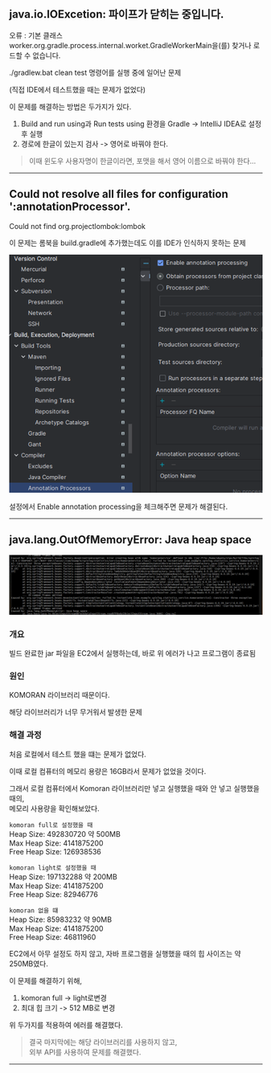 ## java.io.IOExcetion: 파이프가 닫히는 중입니다.
오류 : 기본 클래스 worker.org.gradle.process.internal.worket.GradleWorkerMain을(를) 찾거나 로드할 수 없습니다.

./gradlew.bat clean test 명령어를 실행 중에 일어난 문제

(직접 IDE에서 테스트했을 때는 문제가 없었다)

이 문제를 해결하는 방법은 두가지가 있다.

1. Build and run using과 Run tests using 환경을 Gradle -> IntelliJ IDEA로 설정 후 실행
2. 경로에 한글이 있는지 검사 -> 영어로 바꿔야 한다.

> 이때 윈도우 사용자명이 한글이라면, 포맷을 해서 영어 이름으로 바꿔야 한다...

---

## Could not resolve all files for configuration ':annotationProcessor'.
Could not find org.projectlombok:lombok

이 문제는 롬북을 build.gradle에 추가했는데도 이를 IDE가 인식하지 못하는 문제

![Alt text](../img/pm_!.png)

설정에서 Enable annotation processing을 체크해주면 문제가 해결된다.

---

## java.lang.OutOfMemoryError: Java heap space

![img.png](../img/oome_1.png)

### 개요

빌드 완료한 jar 파일을 EC2에서 실행하는데, 바로 위 에러가 나고 프로그램이 종료됨

### 원인

KOMORAN 라이브러리 때문이다.

해당 라이브러리가 너무 무거워서 발생한 문제

### 해결 과정

처음 로컬에서 테스트 했을 떄는 문제가 없었다.

이때 로컬 컴퓨터의 메모리 용량은 16GB라서 문제가 없었을 것이다.

그래서 로컬 컴퓨터에서 Komoran 라이브러리만 넣고 실행했을 때와 안 넣고 실행했을 때의,  
메모리 사용량을 확인해보았다.

`komoran full로 설정했을 때`  
Heap Size: 492830720		약 500MB  
Max Heap Size: 4141875200  
Free Heap Size: 126938536

`komoran light로 설정했을 때`  
Heap Size: 197132288		약 200MB  
Max Heap Size: 4141875200  
Free Heap Size: 82946776

`komoran 없을 떄`  
Heap Size: 85983232		약 90MB  
Max Heap Size: 4141875200  
Free Heap Size: 46811960

EC2에서 아무 설정도 하지 않고, 자바 프로그램을 실행했을 때의 힙 사이즈는 약 250MB였다.

이 문제를 해결하기 위해,
1. komoran full -> light로변경  
2. 최대 힙 크기 -> 512 MB로 변경

위 두가지를 적용하여 에러를 해결했다.

> 결국 마지막에는 해당 라이브러리를 사용하지 않고,  
> 외부 API를 사용하여 문제를 해결했다.

---